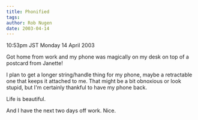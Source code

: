 ```yaml
---
title: Phonified
tags: 
author: Rob Nugen
date: 2003-04-14
---
```


<p class=date>10:53pm JST Monday 14 April 2003</p>

<p>Got home from work and my phone was magically on my desk on top of
a postcard from Janette!</p>

<p>I plan to get a longer string/handle thing for my phone, maybe a
retractable one that keeps it attached to me.  That might be a bit
obnoxious or look stupid, but I'm certainly thankful to have my phone
back.</p>

<p>Life is beautiful.</p>

<p>And I have the next two days off work.  Nice.</p>


